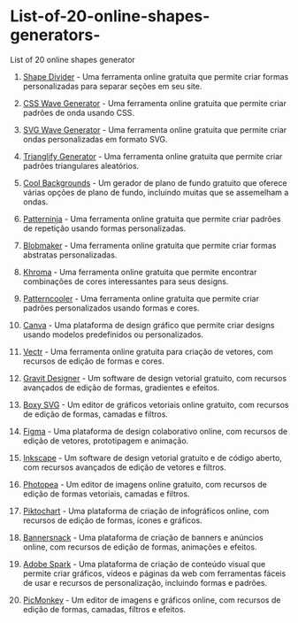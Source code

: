 # List-of-20-online-shapes-generators-
List of 20 online shapes generator




1. [Shape Divider](https://www.shapedivider.app/) - Uma ferramenta online gratuita que permite criar formas personalizadas para separar seções em seu site.

2. [CSS Wave Generator](https://css-wave-generator.netlify.app/) - Uma ferramenta online gratuita que permite criar padrões de onda usando CSS.

3. [SVG Wave Generator](https://www.svgwavegenerator.com/) - Uma ferramenta online gratuita que permite criar ondas personalizadas em formato SVG.

4. [Trianglify Generator](https://trianglify.io/) - Uma ferramenta online gratuita que permite criar padrões triangulares aleatórios.

5. [Cool Backgrounds](https://coolbackgrounds.io/) - Um gerador de plano de fundo gratuito que oferece várias opções de plano de fundo, incluindo muitas que se assemelham a ondas.

6. [Patterninja](https://patterninja.com/) - Uma ferramenta online gratuita que permite criar padrões de repetição usando formas personalizadas.

7. [Blobmaker](https://www.blobmaker.app/) - Uma ferramenta online gratuita que permite criar formas abstratas personalizadas.

8. [Khroma](https://khroma.co/) - Uma ferramenta online gratuita que permite encontrar combinações de cores interessantes para seus designs.

9. [Patterncooler](https://www.patterncooler.com/) - Uma ferramenta online gratuita que permite criar padrões personalizados usando formas e cores.

10. [Canva](https://www.canva.com/) - Uma plataforma de design gráfico que permite criar designs usando modelos predefinidos ou personalizados.

11. [Vectr](https://vectr.com/) - Uma ferramenta online gratuita para criação de vetores, com recursos de edição de formas e cores.

12. [Gravit Designer](https://www.designer.io/) - Um software de design vetorial gratuito, com recursos avançados de edição de formas, gradientes e efeitos.

13. [Boxy SVG](https://boxy-svg.com/) - Um editor de gráficos vetoriais online gratuito, com recursos de edição de formas, camadas e filtros.

14. [Figma](https://www.figma.com/) - Uma plataforma de design colaborativo online, com recursos de edição de vetores, prototipagem e animação.

15. [Inkscape](https://inkscape.org/) - Um software de design vetorial gratuito e de código aberto, com recursos avançados de edição de vetores e filtros.

16. [Photopea](https://www.photopea.com/) - Um editor de imagens online gratuito, com recursos de edição de formas vetoriais, camadas e filtros.

17. [Piktochart](https://piktochart.com/) - Uma plataforma de criação de infográficos online, com recursos de edição de formas, ícones e gráficos.

18. [Bannersnack](https://www.bannersnack.com/) - Uma plataforma de criação de banners e anúncios online, com recursos de edição de formas, animações e efeitos.

19. [Adobe Spark](https://spark.adobe.com/) - Uma plataforma de criação de conteúdo visual que permite criar gráficos, vídeos e páginas da web com ferramentas fáceis de usar e recursos de personalização, incluindo formas e padrões.

20. [PicMonkey](https://www.picmonkey.com/) - Um editor de imagens e gráficos online, com recursos de edição de formas, camadas, filtros e efeitos.
